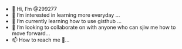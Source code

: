 - 👋 Hi, I’m @299277
- 👀 I’m interested in learning more everyday ...
- 🌱 I’m currently learning how to use gisthub ...
- 💞️ I’m looking to collaborate on with anyone who can sjiw me how to move forward...
- 📫 How to reach me 💭...

<!---
299277/299277 is a ✨ special ✨ repository because its `README.md` (this file) appears on your GitHub profile.
You can click the Preview link to take a look at your changes.
--->
